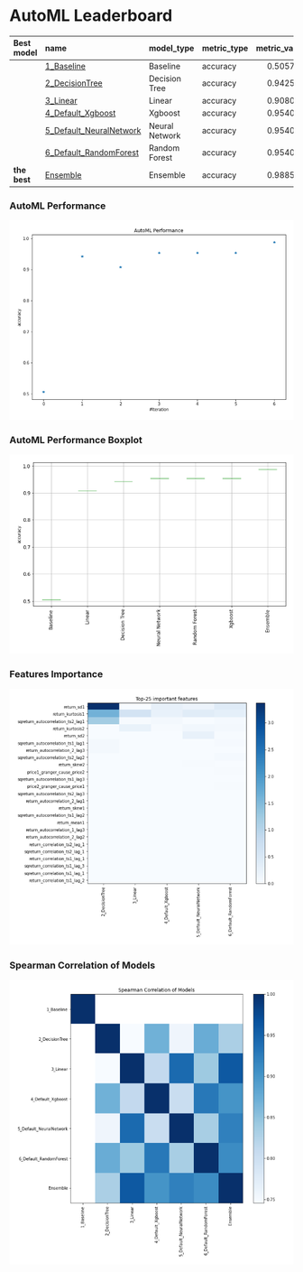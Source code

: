 # AutoML Leaderboard

| Best model   | name                                                         | model_type     | metric_type   |   metric_value |   train_time |
|:-------------|:-------------------------------------------------------------|:---------------|:--------------|---------------:|-------------:|
|              | [1_Baseline](1_Baseline/README.md)                           | Baseline       | accuracy      |       0.505747 |         9.22 |
|              | [2_DecisionTree](2_DecisionTree/README.md)                   | Decision Tree  | accuracy      |       0.942529 |        14.09 |
|              | [3_Linear](3_Linear/README.md)                               | Linear         | accuracy      |       0.908046 |        12.49 |
|              | [4_Default_Xgboost](4_Default_Xgboost/README.md)             | Xgboost        | accuracy      |       0.954023 |        12.98 |
|              | [5_Default_NeuralNetwork](5_Default_NeuralNetwork/README.md) | Neural Network | accuracy      |       0.954023 |        11.39 |
|              | [6_Default_RandomForest](6_Default_RandomForest/README.md)   | Random Forest  | accuracy      |       0.954023 |        16.93 |
| **the best** | [Ensemble](Ensemble/README.md)                               | Ensemble       | accuracy      |       0.988506 |         0.34 |

### AutoML Performance
![AutoML Performance](ldb_performance.png)

### AutoML Performance Boxplot
![AutoML Performance Boxplot](ldb_performance_boxplot.png)

### Features Importance
![features importance across models](features_heatmap.png)



### Spearman Correlation of Models
![models spearman correlation](correlation_heatmap.png)

